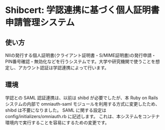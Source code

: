 Shibcert: 学認連携に基づく個人証明書申請管理システム
=============================================
使い方
-----

NIIの発行する個人証明書(クライアント証明書・S/MIME証明書)の発行申請・PIN番号確認・無効化などを行うシステムです。大学や研究機関で使うことを想定し、アカウント認証は学認連携によって行います。

環境
---
学認との SAML 認証連携は、以前は shibd が必要でしたが、本 Ruby on Rails システムの内部で omniauth-saml モジュールを利用する方式に変更したため、shibd は不要になりました。
SAML に関する設定は config/initializers/omniauth.rb に記述します。
これは、本システムをコンテナ環境内で実行することを容易にするための変更です。
